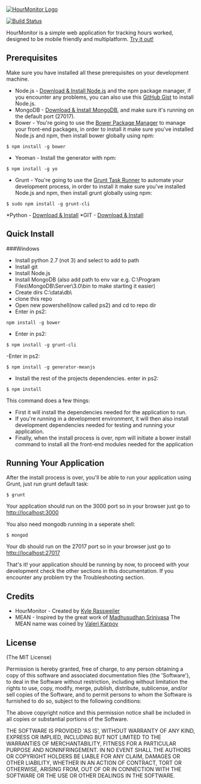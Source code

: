[![HourMonitor Logo](http://kylerassweiler.com/media/img/HourMonitor/logo.png)](http://hourmonitor.azurewebsites.net)

[![Build Status](https://travis-ci.org/rassweiler/HourMonitor-MEAN.svg?branch=master)](https://travis-ci.org/rassweiler/HourMonitor-MEAN)

HourMonitor is a simple web application for tracking hours worked, designed to be mobile friendly and multiplatform. [Try it out!](http://hourmonitor.azurewebsites.net/#!/)

## Prerequisites
Make sure you have installed all these prerequisites on your development machine.
* Node.js - [Download & Install Node.js](https://nodejs.org/en/download/) and the npm package manager, if you encounter any problems, you can also use this [GitHub Gist](https://gist.github.com/isaacs/579814) to install Node.js.
* MongoDB - [Download & Install MongoDB](http://www.mongodb.org/downloads), and make sure it's running on the default port (27017).
* Bower - You're going to use the [Bower Package Manager](http://bower.io/) to manage your front-end packages, in order to install it make sure you've installed Node.js and npm, then install bower globally using npm:

```
$ npm install -g bower
```

* Yeoman - Install the generator with npm:

```
$ npm install -g yo
```

* Grunt - You're going to use the [Grunt Task Runner](http://gruntjs.com/) to automate your development process, in order to install it make sure you've installed Node.js and npm, then install grunt globally using npm:

```
$ sudo npm install -g grunt-cli
```

*Python - [Download & Install](https://www.python.org/downloads/)
*GIT - [Download & Install](https://git-scm.com/downloads)

## Quick Install

###Windows
- Install python 2.7 (not 3) and select to add to path
- Install git
- Install Node.js
- Install MongoDB (also add path to env var e.g. C:\Program Files\MongoDB\Server\3.0\bin to make starting it easier)
- Create dirs C:\data\db\
- clone this repo
- Open new powershell(now called ps2) and cd to repo dir
- Enter in ps2:
```
npm install -g bower
```
- Enter in ps2:
```
$ npm install -g grunt-cli
```
-Enter in ps2:
```
$ npm install -g generator-meanjs
```
- Install the rest of the projects dependencies. enter in ps2:
```
$ npm install
```
This command does a few things:
* First it will install the dependencies needed for the application to run.
* If you're running in a development environment, it will then also install development dependencies needed for testing and running your application.
* Finally, when the install process is over, npm will initiate a bower install command to install all the front-end modules needed for the application

## Running Your Application
After the install process is over, you'll be able to run your application using Grunt, just run grunt default task:

```
$ grunt
```

Your application should run on the 3000 port so in your browser just go to [http://localhost:3000](http://localhost:3000)

You also need mongodb running in a seperate shell:

```
$ mongod
```
Your db should run on the 27017 port so in your browser just go to [http://localhost:27017](http://localhost:27017)

                            
That's it! your application should be running by now, to proceed with your development check the other sections in this documentation. 
If you encounter any problem try the Troubleshooting section.

## Credits
- HourMonitor - Created by [Kyle Rassweiler](http://www.kylerassweiler.com)
- MEAN - Inspired by the great work of [Madhusudhan Srinivasa](https://github.com/madhums/)
The MEAN name was coined by [Valeri Karpov](http://blog.mongodb.org/post/49262866911/the-mean-stack-mongodb-expressjs-angularjs-and)

## License
(The MIT License)

Permission is hereby granted, free of charge, to any person obtaining
a copy of this software and associated documentation files (the
'Software'), to deal in the Software without restriction, including
without limitation the rights to use, copy, modify, merge, publish,
distribute, sublicense, and/or sell copies of the Software, and to
permit persons to whom the Software is furnished to do so, subject to
the following conditions:

The above copyright notice and this permission notice shall be
included in all copies or substantial portions of the Software.

THE SOFTWARE IS PROVIDED 'AS IS', WITHOUT WARRANTY OF ANY KIND,
EXPRESS OR IMPLIED, INCLUDING BUT NOT LIMITED TO THE WARRANTIES OF
MERCHANTABILITY, FITNESS FOR A PARTICULAR PURPOSE AND NONINFRINGEMENT.
IN NO EVENT SHALL THE AUTHORS OR COPYRIGHT HOLDERS BE LIABLE FOR ANY
CLAIM, DAMAGES OR OTHER LIABILITY, WHETHER IN AN ACTION OF CONTRACT,
TORT OR OTHERWISE, ARISING FROM, OUT OF OR IN CONNECTION WITH THE
SOFTWARE OR THE USE OR OTHER DEALINGS IN THE SOFTWARE.
